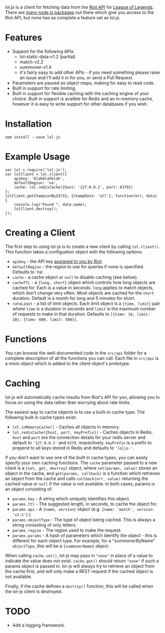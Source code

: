 lol.js is a client for fetching data from the [Riot API](https://developer.riotgames.com/api/methods)
for [League of Legends](http://na.leagueoflegends.com/).  There are
[many node.js packages](https://developer.riotgames.com/discussion/riot-games-api/show/iXR9Vl2A) out
there which give you access to the Riot API, but none has as complete a feature set as lol.js.

Features
========

* Support for the following APIs:
  * lol-static-data-v1.2 (partial)
  * match-v2.2
  * summoner-v1.4
  * it's fairly easy to add other APIs - if you need something please raise an issue and I'll
    add it in for you, or send a Pull Request.
* Parameters are passed as object maps, making for easy to read code.
* Built in support for rate limiting.
* Built in support for flexible caching with the caching engine of your choice.  Built in support
  is availble for Redis and an in-memory cache, however it is easy to write support for other
  databases if you wish.

Installation
============

    npm install --save lol-js

Example Usage
=============

```
var lol = require('lol-js');
var lolClient = lol.client({
    apiKey: 'blahblahblah',
    defaultRegion: 'na',
    cache: lol.redisCache({host: '127.0.0.1', port: 6379})
};
lolClient.getChampionById(53, {champData: 'all'}, function(err, data) {
    console.log("Found ", data.name);
    lolClient.destroy();
});
```

Creating a Client
=================

The first step to using lol-js is to create a new client by calling `lol.client()`.  This function
takes a configuation object with the following options:

* `apiKey` - the API key [assigned to you by Riot](https://developer.riotgames.com/).
* `defaultRegion` - the region to use for queries if none is specified.  Defaults to 'na'.
* `cache` - a cache object or `null` to disable caching (see below).
* `cacheTTL` - a `{long, short}` object which controls how long objects are cached
  for.  Each is a value in seconds.  `long` applies to match objects, which don't change very
  often.  Most objects are cached for the `short` duration.  Default is a month for long and
  5 minutes for short.
* `rateLimit` - a list of limit objects.  Each limit object is a `{time, limit}` pair where `time`
  is a duration in seconds and `limit` is the maximum number of requests to make in that
  duration.  Defaults to `[{time: 10, limit: 10}, {time: 600, limit: 500}]`.

Functions
=========

You can browse the well-documented code in the `src/api` folder for a complete description of
all the functions you can call.  Each file in `src/api` is a mixin object which is added to the
client object's prototype.

Caching
=======

lol-js will automatically cache results from Riot's API for you, allowing you to focus on using
the data rather than worrying about rate limits.

The easiest way to cache objects is to use a built-in cache type.  The following built in cache
types exist:

* `lol.inMemoryCache()` - Caches all objects in memory.
* `lol.redisCache({host, port, keyPrefix})` - Caches objects in Redis.  `host` and `port` are
  the connection details for your redis server and default to `'127.0.0.1'` and `6379`,
  respectively.  `keyPrefix` is a prefix to prepend to all keys stored in Redis and defaults
  to `'loljs-'`.

If you don't want to use one of the built in cache types, you can easily specify your own caching
functions.  The `cache` parameter passed to a new client is a `{set, get, destroy}` object, where
`set(params, value)` stores an object in the cache, and `get(params, callback)`
is a function which retrieves an object from the cache and calls `callback(err, value)` returning
the cached value or `null` if the value is not available.  In both cases, params is an object
consisting of:

* `params.key` - A string which uniquely identifies this object.
* `params.ttl` - The suggested length, in seconds, to cache the object for.
* `params.api` - A `{name, version}` object (e.g. `{name: 'match', version: 'v2.2'}`.)
* `params.objectType` - The type of object being cached.  This is always a string consisting of
  only letters.
* `params.region` - The region used to make the request.
* `params.params` - A hash of parameters which identify the object - this is different for each
  object type.  For example, for a "summonerByName" `objectType`, this will be a `{summonerName}`
  object.

When calling `cache.set()`, lol-js may pass in `"none"` in place of a value to indicate the value
does not exist.  `cache.get()` should return `"none"` if such a params object is passed in.
lol-js will always try to retrieve an object from the cache first, and will only make a REST
request if the cached object is not available.

Finally, if the cache defines a `destroy()` function, this will be called when the lol-js client
is destroyed.

TODO
====

* Add a logging framework.
